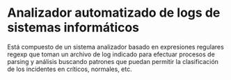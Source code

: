 # Analizador automatizado de logs de sistemas informáticos
Está compuesto de un sistema analizador basado en expresiones regulares regexp que toman un archivo de log indicado para efectuar procesos de parsing y análisis buscando patrones que puedan permitir la clasificación de los incidentes en críticos, normales, etc.
